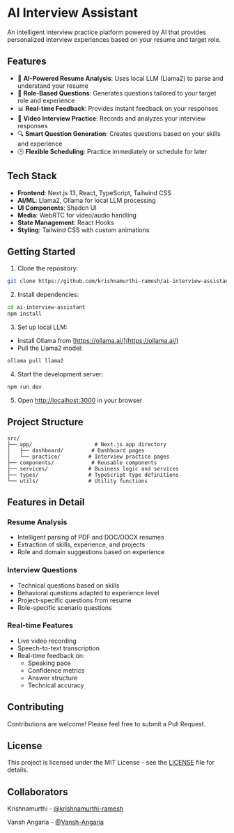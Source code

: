 # AI Interview Assistant

An intelligent interview practice platform powered by AI that provides personalized interview experiences based on your resume and target role.

## Features

- 🤖 **AI-Powered Resume Analysis**: Uses local LLM (Llama2) to parse and understand your resume
- 🎯 **Role-Based Questions**: Generates questions tailored to your target role and experience
- 📊 **Real-time Feedback**: Provides instant feedback on your responses
- 🎥 **Video Interview Practice**: Records and analyzes your interview responses
- 🔍 **Smart Question Generation**: Creates questions based on your skills and experience
- 🕒 **Flexible Scheduling**: Practice immediately or schedule for later

## Tech Stack

- **Frontend**: Next.js 13, React, TypeScript, Tailwind CSS
- **AI/ML**: Llama2, Ollama for local LLM processing
- **UI Components**: Shadcn UI
- **Media**: WebRTC for video/audio handling
- **State Management**: React Hooks
- **Styling**: Tailwind CSS with custom animations

## Getting Started

1. Clone the repository:
```bash
git clone https://github.com/krishnamurthi-ramesh/ai-interview-assistant.git
```

2. Install dependencies:
```bash
cd ai-interview-assistant
npm install
```

3. Set up local LLM:
- Install Ollama from [https://ollama.ai/](https://ollama.ai/)
- Pull the Llama2 model:
```bash
ollama pull llama2
```

4. Start the development server:
```bash
npm run dev
```

5. Open [http://localhost:3000](http://localhost:3000) in your browser

## Project Structure

```
src/
├── app/                    # Next.js app directory
│   ├── dashboard/         # Dashboard pages
│   └── practice/         # Interview practice pages
├── components/            # Reusable components
├── services/             # Business logic and services
├── types/                # TypeScript type definitions
└── utils/                # Utility functions
```

## Features in Detail

### Resume Analysis
- Intelligent parsing of PDF and DOC/DOCX resumes
- Extraction of skills, experience, and projects
- Role and domain suggestions based on experience

### Interview Questions
- Technical questions based on skills
- Behavioral questions adapted to experience level
- Project-specific questions from resume
- Role-specific scenario questions

### Real-time Features
- Live video recording
- Speech-to-text transcription
- Real-time feedback on:
  - Speaking pace
  - Confidence metrics
  - Answer structure
  - Technical accuracy

## Contributing

Contributions are welcome! Please feel free to submit a Pull Request.

## License

This project is licensed under the MIT License - see the [LICENSE](LICENSE) file for details.

## Collaborators

Krishnamurthi - [@krishnamurthi-ramesh](https://github.com/krishnamurthi-ramesh)

Vansh Angaria - [@Vansh-Angaria](https://github.com/VanshAngaria/ai-mock-interviewer)

